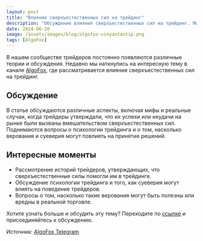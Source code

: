 ```yaml
---
layout: post
title: "Влияние сверхъестественных сил на трейдинг"
description: "Обсуждение влияния сверхъестественных сил на трейдинг. Миф или реальность?"
date: 2024-06-20
image: /assets/images/blog/algofox-vinyantantip.png
tags: [AlgoFox]
---
```


В нашем сообществе трейдеров постоянно появляются различные теории и обсуждения. Недавно мы наткнулись на интересную тему в канале [AlgoFox](https://t.me/algofox/140), где рассматривается влияние сверхъестественных сил на трейдинг.

## Обсуждение

В статье обсуждаются различные аспекты, включая мифы и реальные случаи, когда трейдеры утверждали, что их успехи или неудачи на рынке были вызваны вмешательством сверхъестественных сил. Поднимаются вопросы о психологии трейдинга и о том, насколько верования и суеверия могут повлиять на принятие решений.

## Интересные моменты

- Рассмотрение историй трейдеров, утверждающих, что сверхъестественные силы помогли им в трейдинге.
- Обсуждение психологии трейдинга и того, как суеверия могут влиять на поведение трейдеров.
- Вопросы о том, насколько такие верования могут быть полезны или вредны в реальной торговле.

Хотите узнать больше и обсудить эту тему? Переходите по [ссылке](https://t.me/algofox/140) и присоединяйтесь к обсуждению.

Источник: [AlgoFox Telegram](https://t.me/algofox/140)